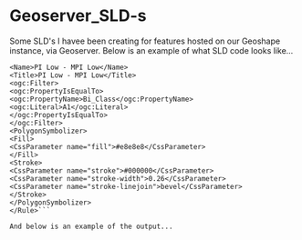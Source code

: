# Geoserver_SLD-s
Some SLD's I havee been creating for features hosted on our Geoshape instance, via Geoserver. 
Below is an example of what SLD code looks like... 

```<Rule>
<Name>PI Low - MPI Low</Name>
<Title>PI Low - MPI Low</Title>
<ogc:Filter>
<ogc:PropertyIsEqualTo>
<ogc:PropertyName>Bi_Class</ogc:PropertyName>
<ogc:Literal>A1</ogc:Literal>
</ogc:PropertyIsEqualTo>
</ogc:Filter>
<PolygonSymbolizer>
<Fill>
<CssParameter name="fill">#e8e8e8</CssParameter>
</Fill>
<Stroke>
<CssParameter name="stroke">#000000</CssParameter>
<CssParameter name="stroke-width">0.26</CssParameter>
<CssParameter name="stroke-linejoin">bevel</CssParameter>
</Stroke>
</PolygonSymbolizer>
</Rule>```

And below is an example of the output...
